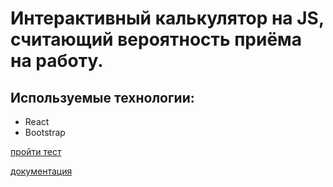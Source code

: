 # Интерактивный калькулятор на JS, считающий вероятность приёма на работу.

## Используемые технологии: 
- React
- Bootstrap

 [пройти тест](https://interctive-calculator.herokuapp.com/)
 
 [документация](https://docs.google.com/document/d/1DmcnQjrJfkbbmFD_URMRM6hh6rQO0OliGTWx2fF-vMs/edit)


